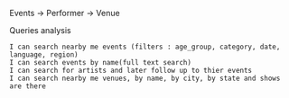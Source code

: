 Events -> Performer -> Venue

Queries analysis

    I can search nearby me events (filters : age_group, category, date, language, region)
    I can search events by name(full text search)
    I can search for artists and later follow up to thier events
    I can search nearby me venues, by name, by city, by state and shows are there